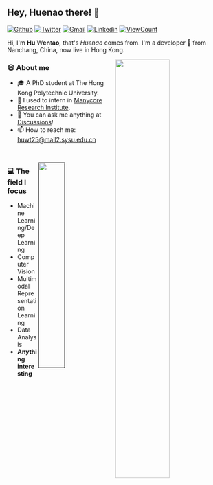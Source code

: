 ## Hey, Huenao there! :wave:
[![Github](https://img.shields.io/badge/-Github-000?style=flat&logo=Github&logoColor=white)](https://github.com/Huenao)
[![Twitter](https://img.shields.io/badge/-Twitter-1DA1F2?style=flat&logo=Twitter&logoColor=white)](https://twitter.com/huwt39)
[![Gmail](https://img.shields.io/badge/-Gmail-c14438?style=flat&logo=Gmail&logoColor=white)](mailto:hwt0309@gmail.com)
[![Linkedin](https://img.shields.io/badge/-LinkedIn-blue?style=flat&logo=Linkedin&logoColor=white)](https://www.linkedin.com)
[![ViewCount](https://views.whatilearened.today/views/github/huenao/huenao.svg)]()

Hi, I'm **Hu** W**en**t**ao**, that's *Huenao* comes from. I'm a developer :rocket: from Nanchang, China, now live in Hong Kong​.

[<img align="right" width="50%" src="https://github-readme-stats.vercel.app/api?username=Huenao&show_icons=true">](https://metrics.lecoq.io/Huenao#gh-light-mode-only)

### :smile: About me

-	:mortar_board: A PhD student at The Hong Kong Polytechnic University.
-	:briefcase: I used to intern in [Manycore Research Institute](https://github.com/manycore-research/).
-	:speech_balloon: You can ask me anything at [Discussions](https://github.com/Huenao/Huenao/discussions)!
-	:mailbox: How to reach me: huwt25@mail2.sysu.edu.cn 

&nbsp;

[<img align="right" width="35%" src="https://github-readme-stats.vercel.app/api/top-langs/?username=Huenao&show_icons=true">]()

### :computer: The field I focus

- Machine Learning/Deep Learning
- Computer Vision
- Multimodal Representation Learning
- Data Analysis
- **Anything interesting**


